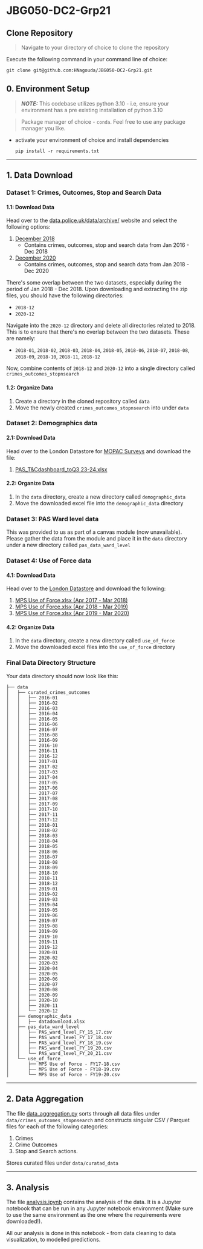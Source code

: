 # JBG050-DC2-Grp21

## Clone Repository
> Navigate to your directory of choice to clone the repository

Execute the following command in your command line of choice:

  ```
  git clone git@github.com:HNagouda/JBG050-DC2-Grp21.git
  ```

## 0. Environment Setup
>***NOTE:*** This codebase utilizes python 3.10 - i.e, ensure your environment has a pre existing installation of python 3.10

> Package manager of choice - `conda`. Feel free to use any package manager you like.

- activate your environment of choice and install dependencies

    ```
    pip install -r requirements.txt
    ```
    
---

## 1. Data Download

### Dataset 1: Crimes, Outcomes, Stop and Search Data

#### 1.1: Download Data
Head over to the [data.police.uk/data/archive/](https://data.police.uk/data/archive/) website and select the following options:
  1. [December 2018](https://data.police.uk/data/archive/2018-12.zip )
     - Contains crimes, outcomes, stop and search data from Jan 2016 - Dec 2018
  2. [December 2020](https://data.police.uk/data/archive/2020-12.zip)
     - Contains crimes, outcomes, stop and search data from Jan 2018 - Dec 2020

There's some overlap between the two datasets, especially during the period of Jan 2018 - Dec 2018. 
Upon downloading and extracting the zip files, you should have the following directories:
  - `2018-12`
  - `2020-12`

Navigate into the `2020-12` directory and delete all directories related to 2018. This is to ensure that there's no overlap between the two datasets. These are namely:
  - `2018-01`, `2018-02`, `2018-03`, `2018-04`, `2018-05`, `2018-06`, `2018-07`, `2018-08`, `2018-09`, `2018-10`, `2018-11`, `2018-12`

Now, combine contents of `2018-12` and `2020-12` into a single directory called `crimes_outcomes_stopnsearch`

#### 1.2: Organize Data
1. Create a directory in the cloned repository called `data`
2. Move the newly created `crimes_outcomes_stopnsearch` into under `data`


### Dataset 2: Demographics data

#### 2.1: Download Data
Head over to the London Datastore for [MOPAC Surveys](https:data.london.gov.uk/mopac-surveys) and download the file:
   1. [PAS_T&Cdashboard_toQ3 23-24.xlsx](https://data.london.gov.uk/download/mopac-surveys/c3db2a0c-70f5-4b73-916b-2b0fcd9decc0/PAS_T%26Cdashboard_to%20Q3%2023-24.xlsx)

#### 2.2: Organize Data
1. In the `data` directory, create a new directory called `demographic_data`
2. Move the downloaded excel file into the `demographic_data` directory


### Dataset 3: PAS Ward level data
This was provided to us as part of a canvas module (now unavailable). Please gather the data from the module and place it in the `data` directory under a new directory called `pas_data_ward_level`

### Dataset 4: Use of Force data

#### 4.1: Download Data
Head over to the [London Datastore](https://data.london.gov.uk/dataset/use-of-force) and download the following:
  1. [MPS Use of Force.xlsx (Apr 2017 - Mar 2018)](https://data.london.gov.uk/download/use-of-force/cba04655-0562-4631-ad14-0f3c9f244bbd/MPS%20Use%20of%20Force%20-%20FY17-18.xlsx)
  2. [MPS Use of Force.xlsx (Apr 2018 - Mar 2019)](https://data.london.gov.uk/download/use-of-force/727e768a-a8fe-4c06-bfa3-ac61930bfa78/MPS%20Use%20of%20Force%20-%20FY18-19.xlsx)
  2. [MPS Use of Force.xlsx (Apr 2019 - Mar 2020)](https://data.london.gov.uk/download/use-of-force/2aa0d839-add7-46c1-a168-e62d33323228/MPS%20Use%20of%20Force%20-%20FY19-20.xlsx)


#### 4.2: Organize Data
1. In the `data` directory, create a new directory called `use_of_force`
2. Move the downloaded excel files into the `use_of_force` directory

### Final Data Directory Structure
Your data directory should now look like this:

```
├── data
│   ├── curated_crimes_outcomes
│   │   ├── 2016-01
│   │   ├── 2016-02
│   │   ├── 2016-03
│   │   ├── 2016-04
│   │   ├── 2016-05
│   │   ├── 2016-06
│   │   ├── 2016-07
│   │   ├── 2016-08
│   │   ├── 2016-09
│   │   ├── 2016-10
│   │   ├── 2016-11
│   │   ├── 2016-12
│   │   ├── 2017-01
│   │   ├── 2017-02
│   │   ├── 2017-03
│   │   ├── 2017-04
│   │   ├── 2017-05
│   │   ├── 2017-06
│   │   ├── 2017-07
│   │   ├── 2017-08
│   │   ├── 2017-09
│   │   ├── 2017-10
│   │   ├── 2017-11
│   │   ├── 2017-12
│   │   ├── 2018-01
│   │   ├── 2018-02
│   │   ├── 2018-03
│   │   ├── 2018-04
│   │   ├── 2018-05
│   │   ├── 2018-06
│   │   ├── 2018-07
│   │   ├── 2018-08
│   │   ├── 2018-09
│   │   ├── 2018-10
│   │   ├── 2018-11
│   │   ├── 2018-12
│   │   ├── 2019-01
│   │   ├── 2019-02
│   │   ├── 2019-03
│   │   ├── 2019-04
│   │   ├── 2019-05
│   │   ├── 2019-06
│   │   ├── 2019-07
│   │   ├── 2019-08
│   │   ├── 2019-09
│   │   ├── 2019-10
│   │   ├── 2019-11
│   │   ├── 2019-12
│   │   ├── 2020-01
│   │   ├── 2020-02
│   │   ├── 2020-03
│   │   ├── 2020-04
│   │   ├── 2020-05
│   │   ├── 2020-06
│   │   ├── 2020-07
│   │   ├── 2020-08
│   │   ├── 2020-09
│   │   ├── 2020-10
│   │   ├── 2020-11
│   │   └── 2020-12
│   ├── demographic_data
│   │   ├── datadownload.xlsx
│   ├── pas_data_ward_level
│   │   ├── PAS_ward_level_FY_15_17.csv
│   │   ├── PAS_ward_level_FY_17_18.csv
│   │   ├── PAS_ward_level_FY_18_19.csv
│   │   ├── PAS_ward_level_FY_19_20.csv
│   │   └── PAS_ward_level_FY_20_21.csv
│   └── use_of_force
│       ├── MPS Use of Force - FY17-18.csv
│       ├── MPS Use of Force - FY18-19.csv
│       └── MPS Use of Force - FY19-20.csv
```



---

## 2. Data Aggregation

The file [data_aggregation.py](src/exploration/data_aggregation.py) sorts through all data files under `data/crimes_outcomes_stopnsearch` and constructs singular CSV / Parquet files for each of the following categories:
  1. Crimes
  2. Crime Outcomes
  3. Stop and Search actions.

Stores curated files under `data/curatad_data`

---

## 3. Analysis

The file [analysis.ipynb](src/analysis.ipynb) contains the analysis of the data. It is a Jupyter notebook that can be run in any Jupyter notebook environment (Make sure to use the same environment as the one where the requirements were downloaded!). 

All our analysis is done in this notebook - from data cleaning to data visualization, to modelled predictions.